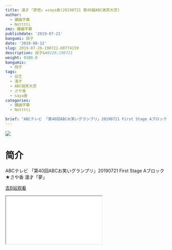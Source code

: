 ```yaml
---
title: 漫才 ｢梦想｣ ★saya香(20190721 第40届ABC搞笑大赏)
author:
  - 鎌鼬字幕
  - Notttti
zmz: 鎌鼬字幕
publishdate: '2019-07-21'
bangumi: 段子
date: '2019-08-12'
slug: 2019-07-26-190721-60774159
description: 段子&#8226;190721
weight: 9188.0
bangumis:
  - 段子
tags:
  - 综艺
  - 漫才
  - ABC搞笑大赏
  - さや香
  - saya香
categories:
  - 鎌鼬字幕
  - Notttti

brief: "ABCテレビ 「第40回ABCお笑いグランプリ」20190721 First Stage Aブロック ★さや香 漫才「夢」"
---
```

![](https://raw.githubusercontent.com/tcgriffith/owaraisite/master/static/tmpimg/3fac6b7018f6fcda9d72d2d07e0d2d99530c2332.jpg.480.jpg)
# 简介  
ABCテレビ
「第40回ABCお笑いグランプリ」20190721 
First Stage Aブロック ★さや香 漫才「夢」  

[去B站观看](https://www.bilibili.com/video/av60774159/)
<div class ="resp-container"><iframe class="testiframe" src="//player.bilibili.com/player.html?aid=60774159"", scrolling="no", allowfullscreen="true" > </iframe></div> 
